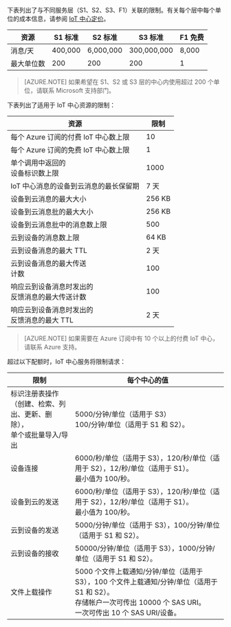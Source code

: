 下表列出了与不同服务层（S1、S2、S3、F1）关联的限制。有关每个层中每个单位的成本信息，请参阅 [IoT 中心定价](/pricing/details/iot-hub/)。

| 资源 | S1 标准 | S2 标准 | S3 标准 | F1 免费 |
| -------- | ----------- | ----------- | ----------- | ------- |
| 消息/天 | 400,000 | 6,000,000 | 300,000,000 | 8,000 |
| 最大单位数 | 200 | 200 | 200 | 1 |

> [AZURE.NOTE] 如果希望在 S1、S2 或 S3 层的中心内使用超过 200 个单位，请联系 Microsoft 支持部门。

下表列出了适用于 IoT 中心资源的限制：

| 资源 | 限制 |
| -------- | ----- |
| 每个 Azure 订阅的付费 IoT 中心数上限 | 10 |
| 每个 Azure 订阅的免费 IoT 中心数上限 | 1 |
| 单个调用中返回的<br/>设备标识数上限 | 1000 |
| IoT 中心消息的设备到云消息的最长保留期 | 7 天 |
| 设备到云消息的最大大小 | 256 KB |
| 设备到云消息批的最大大小 | 256 KB |
| 设备到云消息批中的消息数上限 | 500 |
| 云到设备的消息数上限 | 64 KB |
| 云到设备消息的最大 TTL | 2 天 |
| 云到设备消息的最大传送<br/>计数 | 100 |
| 响应云到设备消息时发出的<br/>反馈消息的最大传送计数 | 100 |
| 响应云到设备消息时发出的<br/>反馈消息的最大 TTL | 2 天 |

> [AZURE.NOTE] 如果需要在 Azure 订阅中有 10 个以上的付费 IoT 中心，请联系 Azure 支持。

超过以下配额时，IoT 中心服务将限制请求：

| 限制 | 每个中心的值 |
| -------- | ------------- |
| 标识注册表操作<br/>（创建、检索、列出、更新、删除），<br/>单个或批量导入/导出 | 5000/分钟/单位（适用于 S3）<br/> 100/分钟/单位（适用于 S1 和 S2）。 |
| 设备连接 | 6000/秒/单位（适用于 S3），120/秒/单位（适用于 S2），12/秒/单位（适用于 S1）。<br/>最小值为 100/秒。 |
| 设备到云的发送 | 6000/秒/单位（适用于 S3），120/秒/单位（适用于 S2），12/秒/单位（适用于 S1）。<br/>最小值为 100/秒。 |
| 云到设备的发送 | 5000/分钟/单位（适用于 S3），100/分钟/单位（适用于 S1 和 S2）。 |
| 云到设备的接收 | 50000/分钟/单位（适用于 S3），1000/分钟/单位（适用于 S1 和 S2）。 |
| 文件上载操作 | 5000 个文件上载通知/分钟/单位（适用于 S3），100 个文件上载通知/分钟/单位（适用于 S1 和 S2）。<br/> 存储帐户一次可传出 10000 个 SAS URI。<br/> 一次可传出 10 个 SAS URI/设备。 |

<!---HONumber=Mooncake_1010_2016-->